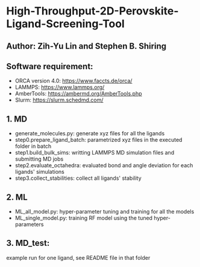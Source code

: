 # High-Throughput-2D-Perovskite-Ligand-Screening-Tool
## Author: Zih-Yu Lin and Stephen B. Shiring
## Software requirement: 
- ORCA version 4.0: https://www.faccts.de/orca/
- LAMMPS: https://www.lammps.org/
- AmberTools: https://ambermd.org/AmberTools.php
- Slurm: https://slurm.schedmd.com/
## 1. MD
- generate_molecules.py: generate xyz files for all the ligands
- step0.prepare_ligand_batch: parametrized xyz files in the executed folder in batch
- step1.build_bulk_sims: writting LAMMPS MD simulation files and submitting MD jobs
- step2.evaluate_octahedra: evaluated bond and angle deviation for each ligands' simulations
- step3.collect_stabilities: collect all ligands' stability
## 2. ML
- ML_all_model.py: hyper-parameter tuning and training for all the models
- ML_single_model.py: training RF model using the tuned hyper-parameters
## 3. MD_test: 
example run for one ligand, see README file in that folder
